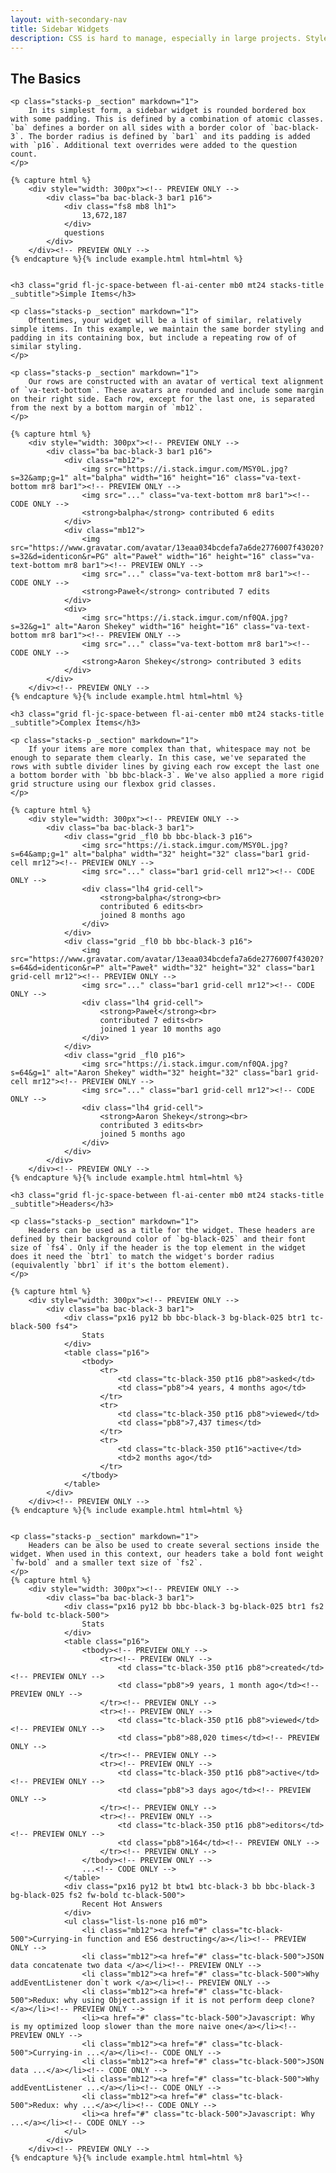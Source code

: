 ```yaml
---
layout: with-secondary-nav
title: Sidebar Widgets
description: CSS is hard to manage, especially in large projects. Styles are written in a global scope, which is narrowed through complex selectors. Specificity issues, redundancy, bloat, and maintenance can become a nightmare. Atomic CSS enables you to style directly in your views and components, avoiding the headache of managing stylesheets. Instead of declaring a single overarching class, we build our components with a series of small immutable classes. This approach keeps our CSS bundle small and our views flexible.
---
```


<section class="stacks-section">
    <h2 class="grid fl-jc-space-between fl-ai-center mb0 stacks-title">The Basics</h2>
    
    <p class="stacks-p _section" markdown="1">
        In its simplest form, a sidebar widget is rounded bordered box with some padding. This is defined by a combination of atomic classes. `ba` defines a border on all sides with a border color of `bac-black-3`. The border radius is defined by `bar1` and its padding is added with `p16`. Additional text overrides were added to the question count.
    </p>
   
    {% capture html %}
        <div style="width: 300px"><!-- PREVIEW ONLY -->
            <div class="ba bac-black-3 bar1 p16">
                <div class="fs8 mb8 lh1">
                    13,672,187
                </div>
                questions
            </div>
        </div><!-- PREVIEW ONLY -->
    {% endcapture %}{% include example.html html=html %}


    <h3 class="grid fl-jc-space-between fl-ai-center mb0 mt24 stacks-title _subtitle">Simple Items</h3>
    
    <p class="stacks-p _section" markdown="1">
        Oftentimes, your widget will be a list of similar, relatively simple items. In this example, we maintain the same border styling and padding in its containing box, but include a repeating row of of similar styling.
    </p>
    
    <p class="stacks-p _section" markdown="1">
        Our rows are constructed with an avatar of vertical text alignment of `va-text-bottom`. These avatars are rounded and include some margin on their right side. Each row, except for the last one, is separated from the next by a bottom margin of `mb12`.
    </p>
    
    {% capture html %}
        <div style="width: 300px"><!-- PREVIEW ONLY -->
            <div class="ba bac-black-3 bar1 p16">
                <div class="mb12">
                    <img src="https://i.stack.imgur.com/MSY0L.jpg?s=32&amp;g=1" alt="balpha" width="16" height="16" class="va-text-bottom mr8 bar1"><!-- PREVIEW ONLY -->
                    <img src="..." class="va-text-bottom mr8 bar1"><!-- CODE ONLY -->
                    <strong>balpha</strong> contributed 6 edits
                </div>
                <div class="mb12">
                    <img src="https://www.gravatar.com/avatar/13eaa034bcdefa7a6de2776007f43020?s=32&d=identicon&r=PG" alt="Paweł" width="16" height="16" class="va-text-bottom mr8 bar1"><!-- PREVIEW ONLY -->
                    <img src="..." class="va-text-bottom mr8 bar1"><!-- CODE ONLY -->
                    <strong>Paweł</strong> contributed 7 edits
                </div>
                <div>
                    <img src="https://i.stack.imgur.com/nf0QA.jpg?s=32&g=1" alt="Aaron Shekey" width="16" height="16" class="va-text-bottom mr8 bar1"><!-- PREVIEW ONLY -->
                    <img src="..." class="va-text-bottom mr8 bar1"><!-- CODE ONLY -->
                    <strong>Aaron Shekey</strong> contributed 3 edits
                </div>
            </div>
        </div><!-- PREVIEW ONLY -->
    {% endcapture %}{% include example.html html=html %}

    <h3 class="grid fl-jc-space-between fl-ai-center mb0 mt24 stacks-title _subtitle">Complex Items</h3>

    <p class="stacks-p _section" markdown="1">
        If your items are more complex than that, whitespace may not be enough to separate them clearly. In this case, we've separated the rows with subtle divider lines by giving each row except the last one a bottom border with `bb bbc-black-3`. We've also applied a more rigid grid structure using our flexbox grid classes.
    </p>

    {% capture html %}
        <div style="width: 300px"><!-- PREVIEW ONLY -->
            <div class="ba bac-black-3 bar1">
                <div class="grid _fl0 bb bbc-black-3 p16">
                    <img src="https://i.stack.imgur.com/MSY0L.jpg?s=64&amp;g=1" alt="balpha" width="32" height="32" class="bar1 grid-cell mr12"><!-- PREVIEW ONLY -->
                    <img src="..." class="bar1 grid-cell mr12"><!-- CODE ONLY -->
                    <div class="lh4 grid-cell">
                        <strong>balpha</strong><br>
                        contributed 6 edits<br>
                        joined 8 months ago
                    </div>
                </div>
                <div class="grid _fl0 bb bbc-black-3 p16">
                    <img src="https://www.gravatar.com/avatar/13eaa034bcdefa7a6de2776007f43020?s=64&d=identicon&r=P" alt="Paweł" width="32" height="32" class="bar1 grid-cell mr12"><!-- PREVIEW ONLY -->
                    <img src="..." class="bar1 grid-cell mr12"><!-- CODE ONLY -->
                    <div class="lh4 grid-cell">
                        <strong>Paweł</strong><br>
                        contributed 7 edits<br>
                        joined 1 year 10 months ago
                    </div>
                </div>
                <div class="grid _fl0 p16">
                    <img src="https://i.stack.imgur.com/nf0QA.jpg?s=64&g=1" alt="Aaron Shekey" width="32" height="32" class="bar1 grid-cell mr12"><!-- PREVIEW ONLY -->
                    <img src="..." class="bar1 grid-cell mr12"><!-- CODE ONLY -->
                    <div class="lh4 grid-cell">
                        <strong>Aaron Shekey</strong><br>
                        contributed 3 edits<br>
                        joined 5 months ago
                    </div>
                </div>
            </div>
        </div><!-- PREVIEW ONLY -->
    {% endcapture %}{% include example.html html=html %}

    <h3 class="grid fl-jc-space-between fl-ai-center mb0 mt24 stacks-title _subtitle">Headers</h3>
    
    <p class="stacks-p _section" markdown="1">
        Headers can be used as a title for the widget. These headers are defined by their background color of `bg-black-025` and their font size of `fs4`. Only if the header is the top element in the widget does it need the `btr1` to match the widget's border radius (equivalently `bbr1` if it's the bottom element).
    </p>

    {% capture html %}
        <div style="width: 300px"><!-- PREVIEW ONLY -->
            <div class="ba bac-black-3 bar1">
                <div class="px16 py12 bb bbc-black-3 bg-black-025 btr1 tc-black-500 fs4">
                    Stats
                </div>
                <table class="p16">
                    <tbody>
                        <tr>
                            <td class="tc-black-350 pt16 pb8">asked</td>
                            <td class="pb8">4 years, 4 months ago</td>
                        </tr>
                        <tr>
                            <td class="tc-black-350 pt16 pb8">viewed</td>
                            <td class="pb8">7,437 times</td>
                        </tr>
                        <tr>
                            <td class="tc-black-350 pt16">active</td>
                            <td>2 months ago</td>
                        </tr>
                    </tbody>
                </table>
            </div>
        </div><!-- PREVIEW ONLY -->
    {% endcapture %}{% include example.html html=html %}
    
    
    <p class="stacks-p _section" markdown="1">
        Headers can be also be used to create several sections inside the widget. When used in this context, our headers take a bold font weight `fw-bold` and a smaller text size of `fs2`.
    </p>
    {% capture html %}
        <div style="width: 300px"><!-- PREVIEW ONLY -->    
            <div class="ba bac-black-3 bar1">
                <div class="px16 py12 bb bbc-black-3 bg-black-025 btr1 fs2 fw-bold tc-black-500">
                    Stats
                </div>
                <table class="p16">
                    <tbody><!-- PREVIEW ONLY -->
                        <tr><!-- PREVIEW ONLY -->
                            <td class="tc-black-350 pt16 pb8">created</td><!-- PREVIEW ONLY -->
                            <td class="pb8">9 years, 1 month ago</td><!-- PREVIEW ONLY -->
                        </tr><!-- PREVIEW ONLY -->
                        <tr><!-- PREVIEW ONLY -->
                            <td class="tc-black-350 pt16 pb8">viewed</td><!-- PREVIEW ONLY -->
                            <td class="pb8">88,020 times</td><!-- PREVIEW ONLY -->
                        </tr><!-- PREVIEW ONLY -->
                        <tr><!-- PREVIEW ONLY -->
                            <td class="tc-black-350 pt16 pb8">active</td><!-- PREVIEW ONLY -->
                            <td class="pb8">3 days ago</td><!-- PREVIEW ONLY -->
                        </tr><!-- PREVIEW ONLY -->
                        <tr><!-- PREVIEW ONLY -->
                            <td class="tc-black-350 pt16 pb8">editors</td><!-- PREVIEW ONLY -->
                            <td class="pb8">164</td><!-- PREVIEW ONLY -->
                        </tr><!-- PREVIEW ONLY -->
                    </tbody><!-- PREVIEW ONLY -->
                    ...<!-- CODE ONLY -->
                </table>
                <div class="px16 py12 bt btw1 btc-black-3 bb bbc-black-3 bg-black-025 fs2 fw-bold tc-black-500">
                    Recent Hot Answers
                </div>
                <ul class="list-ls-none p16 m0">
                    <li class="mb12"><a href="#" class="tc-black-500">Currying-in function and ES6 destructing</a></li><!-- PREVIEW ONLY -->
                    <li class="mb12"><a href="#" class="tc-black-500">JSON data concatenate two data </a></li><!-- PREVIEW ONLY -->
                    <li class="mb12"><a href="#" class="tc-black-500">Why addEventListener don`t work </a></li><!-- PREVIEW ONLY -->
                    <li class="mb12"><a href="#" class="tc-black-500">Redux: why using Object.assign if it is not perform deep clone? </a></li><!-- PREVIEW ONLY -->
                    <li><a href="#" class="tc-black-500">Javascript: Why is my optimized loop slower than the more naive one</a></li><!-- PREVIEW ONLY -->
                    <li class="mb12"><a href="#" class="tc-black-500">Currying-in ...</a></li><!-- CODE ONLY -->
                    <li class="mb12"><a href="#" class="tc-black-500">JSON data ...</a></li><!-- CODE ONLY -->
                    <li class="mb12"><a href="#" class="tc-black-500">Why addEventListener ...</a></li><!-- CODE ONLY -->
                    <li class="mb12"><a href="#" class="tc-black-500">Redux: why ...</a></li><!-- CODE ONLY -->
                    <li><a href="#" class="tc-black-500">Javascript: Why ...</a></li><!-- CODE ONLY -->
                </ul>
            </div>
        </div><!-- PREVIEW ONLY -->
    {% endcapture %}{% include example.html html=html %}
</section>